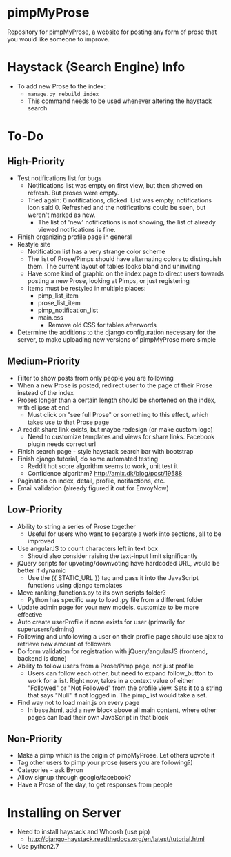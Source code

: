 # pimpMyProse
Repository for pimpMyProse, a website for posting any form of prose that you would like someone to improve.

# Haystack (Search Engine) Info
+ To add new Prose to the index:
	+ ```manage.py rebuild_index```
	+ This command needs to be used whenever altering the haystack search

# To-Do
## High-Priority
+ Test notifications list for bugs
	+ Notifications list was empty on first view, but then showed on refresh. But proses were empty.
	+ Tried again: 6 notifications, clicked. List was empty, notifications icon said 0. Refreshed and the notifications could be seen, but weren't marked as new.
		+ The list of 'new' notifications is not showing, the list of already viewed notifications is fine.
+ Finish organizing profile page in general
+ Restyle site
	+ Notification list has a very strange color scheme
	+ The list of Prose/Pimps should have alternating colors to distinguish them. The current layout of tables looks bland and uninviting
	+ Have some kind of graphic on the index page to direct users towards posting a new Prose, looking at Pimps, or just registering
	+ Items must be restyled in multiple places:
		+ pimp_list_item
		+ prose_list_item
		+ pimp_notification_list
		+ main.css
			+ Remove old CSS for tables afterwords
+ Determine the additions to the django configuration necessary for the server, to make uploading new versions of pimpMyProse more simple

## Medium-Priority
+ Filter to show posts from only people you are following
+ When a new Prose is posted, redirect user to the page of their Prose instead of the index
+ Proses longer than a certain length should be shortened on the index, with ellipse at end
	+ Must click on "see full Prose" or something to this effect, which takes use to that Prose page
+ A reddit share link exists, but maybe redesign (or make custom logo)
	+ Need to customize templates and views for share links. Facebook plugin needs correct url
+ Finish search page - style haystack search bar with bootstrap
+ Finish django tutorial, do some automated testing
	+ Reddit hot score algorithm seems to work, unit test it
	+ Confidence algorithm? http://amix.dk/blog/post/19588
+ Pagination on index, detail, profile, notifactions, etc.
+ Email validation (already figured it out for EnvoyNow)


## Low-Priority
+ Ability to string a series of Prose together
	+ Useful for users who want to separate a work into sections, all to be improved
+ Use angularJS to count characters left in text box
	+ Should also consider raising the text-input limit significantly
+ jQuery scripts for upvoting/downvoting have hardcoded URL, would be better if dynamic
	+ Use the {{ STATIC_URL }} tag and pass it into the JavaScript functions using django templates
+ Move ranking_functions.py to its own scripts folder?
	+ Python has specific way to load .py file from a different folder
+ Update admin page for your new models, customize to be more effective
+ Auto create userProfile if none exists for user (primarily for superusers/admins)
+ Following and unfollowing a user on their profile page should use ajax to retrieve new amount of followers
+ Do form validation for registration with jQuery/angularJS (frontend, backend is done)
+ Ability to follow users from a Prose/Pimp page, not just profile
	+ Users can follow each other, but need to expand follow_button to work for a list. Right now, takes in a context value of either "Followed" or "Not Followed" from the profile view. Sets it to a string that says "Null" if not logged in. The pimp_list would take a set.
+ Find way not to load main.js on every page 
	+ In base.html, add a new block above all main content, where other pages can load their own JavaScript in that block
	
## Non-Priority
+ Make a pimp which is the origin of pimpMyProse. Let others upvote it
+ Tag other users to pimp your prose (users you are following?)
+ Categories - ask Byron
+ Allow signup through google/facebook?
+ Have a Prose of the day, to get responses from people

# Installing on Server
+ Need to install haystack and Whoosh (use pip)
	+ http://django-haystack.readthedocs.org/en/latest/tutorial.html
+ Use python2.7